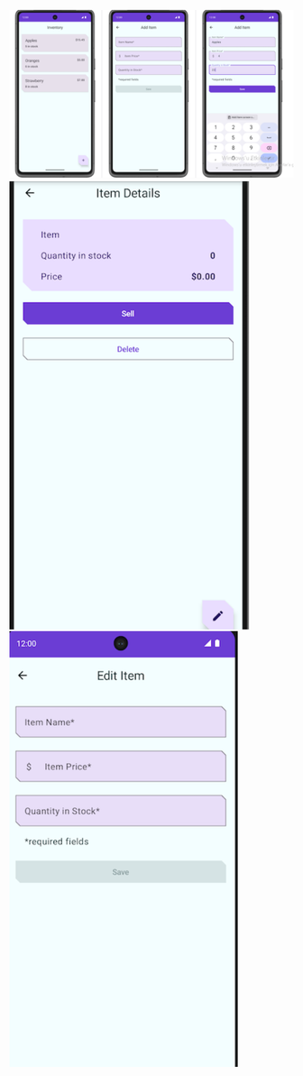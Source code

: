 ![image](https://github.com/Ahmetkaragunlu/InventoryApp/blob/main/InventoryApp.png?raw=true)
![image](https://github.com/Ahmetkaragunlu/InventoryApp/blob/main/InventoryApp2.png?raw=true)
![image](https://github.com/Ahmetkaragunlu/InventoryApp/blob/main/InventoryApp3.png?raw=true)
